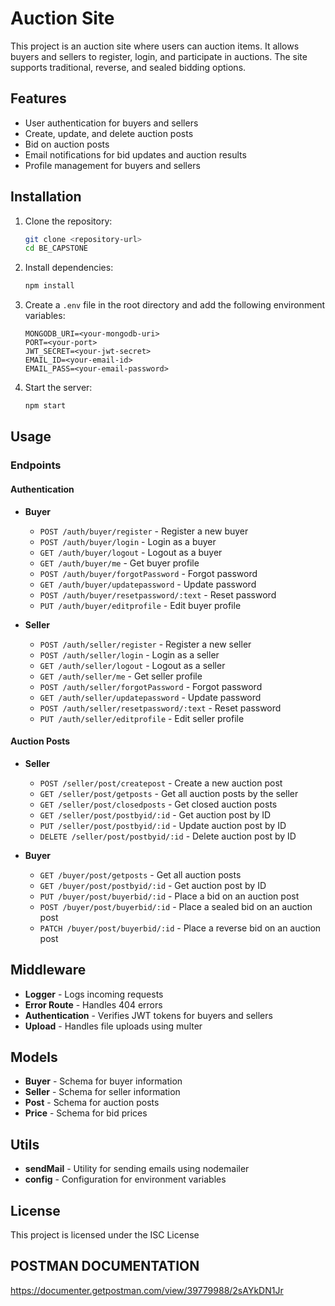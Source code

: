 # Auction Site

This project is an auction site where users can auction items. It allows buyers and sellers to register, login, and participate in auctions. The site supports traditional, reverse, and sealed bidding options.

## Features

- User authentication for buyers and sellers
- Create, update, and delete auction posts
- Bid on auction posts
- Email notifications for bid updates and auction results
- Profile management for buyers and sellers

## Installation

1. Clone the repository:

   ```sh
   git clone <repository-url>
   cd BE_CAPSTONE
   ```

2. Install dependencies:

   ```sh
   npm install
   ```

3. Create a `.env` file in the root directory and add the following environment variables:

   ```env
   MONGODB_URI=<your-mongodb-uri>
   PORT=<your-port>
   JWT_SECRET=<your-jwt-secret>
   EMAIL_ID=<your-email-id>
   EMAIL_PASS=<your-email-password>
   ```

4. Start the server:
   ```sh
   npm start
   ```

## Usage

### Endpoints

#### Authentication

- **Buyer**

  - `POST /auth/buyer/register` - Register a new buyer
  - `POST /auth/buyer/login` - Login as a buyer
  - `GET /auth/buyer/logout` - Logout as a buyer
  - `GET /auth/buyer/me` - Get buyer profile
  - `POST /auth/buyer/forgotPassword` - Forgot password
  - `GET /auth/buyer/updatepassword` - Update password
  - `POST /auth/buyer/resetpassword/:text` - Reset password
  - `PUT /auth/buyer/editprofile` - Edit buyer profile

- **Seller**
  - `POST /auth/seller/register` - Register a new seller
  - `POST /auth/seller/login` - Login as a seller
  - `GET /auth/seller/logout` - Logout as a seller
  - `GET /auth/seller/me` - Get seller profile
  - `POST /auth/seller/forgotPassword` - Forgot password
  - `GET /auth/seller/updatepassword` - Update password
  - `POST /auth/seller/resetpassword/:text` - Reset password
  - `PUT /auth/seller/editprofile` - Edit seller profile

#### Auction Posts

- **Seller**

  - `POST /seller/post/createpost` - Create a new auction post
  - `GET /seller/post/getposts` - Get all auction posts by the seller
  - `GET /seller/post/closedposts` - Get closed auction posts
  - `GET /seller/post/postbyid/:id` - Get auction post by ID
  - `PUT /seller/post/postbyid/:id` - Update auction post by ID
  - `DELETE /seller/post/postbyid/:id` - Delete auction post by ID

- **Buyer**
  - `GET /buyer/post/getposts` - Get all auction posts
  - `GET /buyer/post/postbyid/:id` - Get auction post by ID
  - `PUT /buyer/post/buyerbid/:id` - Place a bid on an auction post
  - `POST /buyer/post/buyerbid/:id` - Place a sealed bid on an auction post
  - `PATCH /buyer/post/buyerbid/:id` - Place a reverse bid on an auction post

## Middleware

- **Logger** - Logs incoming requests
- **Error Route** - Handles 404 errors
- **Authentication** - Verifies JWT tokens for buyers and sellers
- **Upload** - Handles file uploads using multer

## Models

- **Buyer** - Schema for buyer information
- **Seller** - Schema for seller information
- **Post** - Schema for auction posts
- **Price** - Schema for bid prices

## Utils

- **sendMail** - Utility for sending emails using nodemailer
- **config** - Configuration for environment variables

## License

This project is licensed under the ISC License

## POSTMAN DOCUMENTATION

https://documenter.getpostman.com/view/39779988/2sAYkDN1Jr
